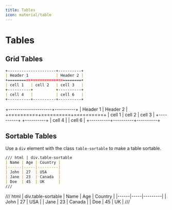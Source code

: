 ```yaml
---
title: Tables
icon: material/table
---
```


# Tables

## Grid Tables

```markdown
+---------------------+----------+
| Header 1            | Header 2 |
+==========+==========+==========+
| cell 1   | cell 2   | cell 3   |
+----------+          +----------+
| cell 4   |          | cell 6   |
+----------+----------+----------+
```

+---------------------+----------+
| Header 1            | Header 2 |
+==========+==========+==========+
| cell 1   | cell 2   | cell 3   |
+----------+          +----------+
| cell 4   |          | cell 6   |
+----------+----------+----------+

## Sortable Tables

Use a `div` element with the class `table-sortable` to make a table sortable.

```markdown
/// html | div.table-sortable
| Name | Age | Country |
|------|-----|---------|
| John | 27  | USA     |
| Jane | 23  | Canada  |
| Doe  | 45  | UK      |
///
```

/// html | div.table-sortable
| Name | Age | Country |
|------|-----|---------|
| John | 27  | USA     |
| Jane | 23  | Canada  |
| Doe  | 45  | UK      |
///
